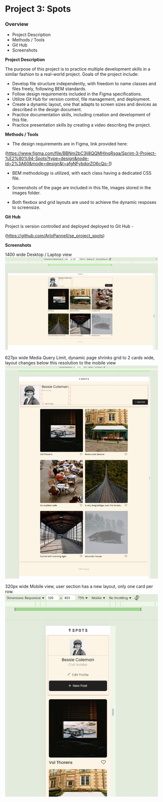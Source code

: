 # Project 3: Spots

### Overview

- Project Description
- Methods / Tools
- Git Hub
- Screenshots

**Project Description**

The purpose of this project is to practice multiple development skills in a similar fashion to a real-world project. Goals of the project include:

- Develop file structure independently, with freedom to name classes and files freely, following BEM standards.
- Follow design requirements included in the Figma specifications.
- Utilize Git Hub for version control, file management, and deployment.
- Create a dynamic layout, one that adapts to screen sizes and devices as described in the design document.
- Practice documentation skills, including creation and development of this file.
- Practice presentation skills by creating a video describng the project.

**Methods / Tools**

- The design requirements are in Figma, link provided here:

(https://www.figma.com/file/BBNm2bC3lj8QQMHlnqRsga/Sprint-3-Project-%E2%80%94-Spots?type=design&node-id=2%3A60&mode=design&t=afgNFybdorZO6cQo-1)

- BEM methodology is utilized, with each class having a dedicated CSS file.

- Screenshots of the page are included in this file, images stored in the images folder.

- Both flexbox and grid layouts are used to achieve the dynamic resposes to screensize.

**Git Hub**

Project is version controlled and deployed deployed to Git Hub -

(https://github.com/ArloPannell/se_project_spots)

**Screenshots**

1400 wide Desktop / Laptop view
![1440 Desktop](./images/readme/1440_desktop.jpg)

627px wide Media Query Limit, dynamic page shrinks grid to 2 cards wide, layout changes below this resolution to the mobile view
![627px Media Query Limit](./images/readme/627px_MQLimit.jpg)

320px wide Mobile view, user section has a new layout, only one card per row.
![Mobile View](./images/readme/mobile.jpg)
